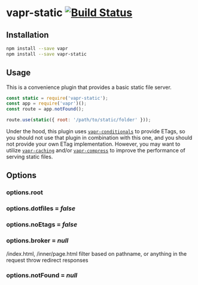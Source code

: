 # vapr-static [![Build Status](https://travis-ci.org/JoshuaWise/vapr-static.svg?branch=master)](https://travis-ci.org/JoshuaWise/vapr-static)

## Installation

```bash
npm install --save vapr
npm install --save vapr-static
```

## Usage

This is a convenience plugin that provides a basic static file server.

```js
const static = require('vapr-static');
const app = require('vapr')();
const route = app.notFound();

route.use(static({ root: '/path/to/static/folder' }));
```

Under the hood, this plugin uses [`vapr-conditionals`](https://github.com/JoshuaWise/vapr-conditionals) to provide ETags, so you should not use that plugin in combination with this one, and you should not provide your own ETag implementation. However, you may want to utilize [`vapr-caching`](https://github.com/JoshuaWise/vapr-caching) and/or [`vapr-compress`](https://github.com/JoshuaWise/vapr-compress) to improve the performance of serving static files.

## Options

### options.root
### options.dotfiles = *false*
### options.noEtags = *false*
### options.broker = *null*
/index.html, /inner/page.html
filter based on pathname, or anything in the request
throw redirect responses
### options.notFound = *null*
